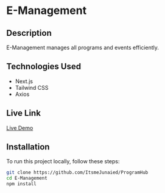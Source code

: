 # E-Management

## Description

E-Management manages all programs and events efficiently.

## Technologies Used

- Next.js
- Tailwind CSS
- Axios

## Live Link

[Live Demo](https://program-hub.vercel.app/)

## Installation

To run this project locally, follow these steps:

```bash
git clone https://github.com/ItsmeJunaied/ProgramHub
cd E-Management
npm install
